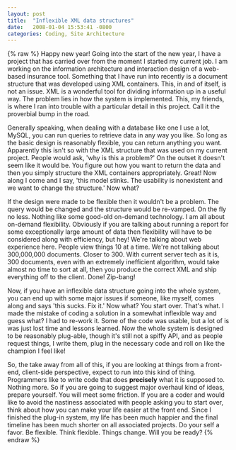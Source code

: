```yaml
---
layout: post
title:  "Inflexible XML data structures"
date:   2008-01-04 15:53:41 -0800
categories: Coding, Site Architecture
---
```

{% raw %}
Happy new year! Going into the start of the new year, I have a project that has carried over from the moment I started my current job. I am working on the information architecture and interaction design of a web-based insurance tool. Something that I have run into recently is a document structure that was developed using XML containers. This, in and of itself, is not an issue. XML is a wonderful tool for dividing information up in a useful way. The problem lies in how the system is implemented. This, my friends, is where I ran into trouble with a particular detail in this project. Call it the proverbial bump in the road.

Generally speaking, when dealing with a database like one I use a lot, MySQL, you can run queries to retrieve data in any way you like. So long as the basic design is reasonably flexible, you can return anything you want. Apparently this isn't so with the XML structure that was used on my current project. People would ask, 'why is this a problem?' On the outset it doesn't seem like it would be. You figure out how you want to return the data and then you simply structure the XML containers appropriately. Great! Now along I come and I say, 'this model stinks. The usability is nonexistent and we want to change the structure.' Now what?<!--more-->

If the design were made to be flexible then it wouldn't be a problem. The query would be changed and the structure would be re-vamped. On the fly no less. Nothing like some good-old on-demand technology. I am all about on-demand flexibility. Obviously if you are talking about running a report for some exceptionally large amount of data then flexibility will have to be considered along with efficiency, but hey! We're talking about web experience here. People view things 10 at a time. We're not talking about 300,000,000 documents. Closer to 300. With current server tech as it is, 300 documents, even with an extremely inefficient algorithm, would take almost no time to sort at all, then you produce the correct XML and ship everything off to the client. Done! Zip-bang!

Now, if you have an inflexible data structure going into the whole system, you can end up with some major issues if someone, like myself, comes along and says 'this sucks. Fix it.' Now what? You start over. That's what. I made the mistake of coding a solution in a somewhat inflexible way and guess what? I had to re-work it. Some of the code was usable, but a lot of is was just lost time and lessons learned. Now the whole system is designed to be reasonably plug-able, though it's still not a spiffy API, and as people request things, I write them, plug in the necessary code and roll on like the champion I feel like!

So, the take away from all of this, if you are looking at things from a front-end, client-side perspective, expect to run into this kind of thing. Programmers like to write code that does <strong>precisely</strong> what it is supposed to. Nothing more. So if you are going to suggest major overhaul kind of ideas, prepare yourself. You will meet some friction. If you are a coder and would like to avoid the nastiness associated with people asking you to start over, think about how you can make your life easier at the front end. Since I finished the plug-in system, my life has been much happier and the final timeline has been much shorter on all associated projects. Do your self a favor. Be flexible. Think flexible. Things change. Will you be ready?
{% endraw %}
    